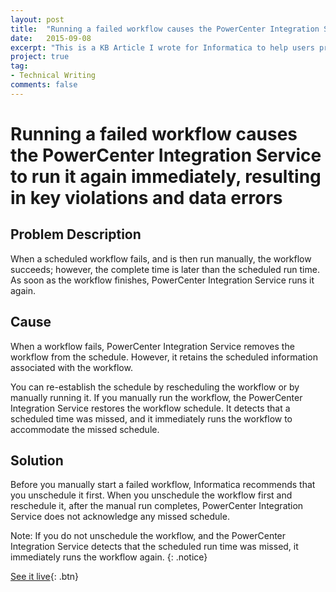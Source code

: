 ```yaml
---
layout: post
title:  "Running a failed workflow causes the PowerCenter Integration Service to run it again immediately"
date:   2015-09-08
excerpt: "This is a KB Article I wrote for Informatica to help users prevent failed workflows from continualy running"
project: true
tag:
- Technical Writing
comments: false
---
```

# Running a failed workflow causes the PowerCenter Integration Service to run it again immediately, resulting in key violations and data errors

## Problem Description
When a scheduled workflow fails, and is then run manually, the workflow succeeds; however, the complete time is later than the scheduled run time.
As soon as the workflow finishes, PowerCenter Integration Service runs it again.

## Cause
When a workflow fails, PowerCenter Integration Service removes the workflow from the schedule. However, it retains the scheduled information associated with the workflow.

You can re-establish the schedule by rescheduling the workflow or by manually running it. If you manually run the workflow, the PowerCenter Integration Service restores the workflow schedule. It detects that a scheduled time was missed, and it immediately runs the workflow to accommodate the missed schedule.

## Solution
​Before you manually start a failed workflow, Informatica recommends that you unschedule it first. When you unschedule the workflow first and reschedule it, after the manual run completes, PowerCenter Integration Service does not acknowledge any missed schedule.

Note: If you do not unschedule the workflow, and the PowerCenter Integration Service detects that the scheduled run time was missed, it immediately runs the workflow again.
{: .notice}

[See it live](https://kb.informatica.com/solution/23/Pages/54/335903.aspx?docid=335903&type=external&fromsource=eservice&index=1&myk=){: .btn}
